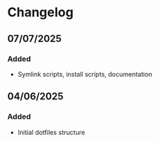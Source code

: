 # Changelog

## 07/07/2025
### Added
- Symlink scripts, install scripts, documentation

## 04/06/2025
### Added
- Initial dotfiles structure
